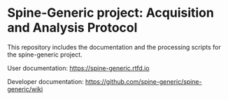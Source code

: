 # Spine-Generic project: Acquisition and Analysis Protocol

This repository includes the documentation and the processing scripts for the
spine-generic project.

User documentation: https://spine-generic.rtfd.io

Developer documentation: https://github.com/spine-generic/spine-generic/wiki

